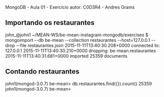 MongoDB - Aula 01 - Exercício
autor: C0D3R4 - Andres Grams

## Importando os restaurantes

john_@john1 ~/MEAN-WS/be-mean-instagram-mongodb/exercises $ mongoimport --db be-mean --collection restaurantes --host=127.0.0.1 --drop --file restaurantes.json
2015-11-11T13:40:30.208+0000    connected to: 127.0.0.1
2015-11-11T13:40:30.210+0000    dropping: be-mean.restaurantes
2015-11-11T13:40:31.681+0000    imported 25359 documents


## Contando restaurantes 

john1(mongod-3.0.7) be-mean> db.restaurantes.find({}).count()
25359
john1(mongod-3.0.7) be-mean> 
